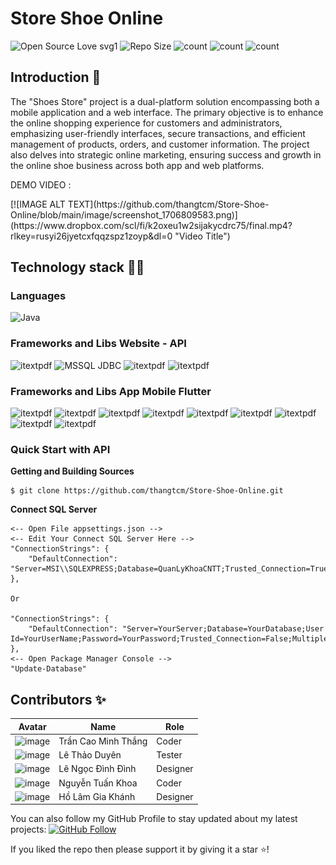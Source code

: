 # Store Shoe Online

![Open Source Love svg1](https://badges.frapsoft.com/os/v1/open-source.svg?v=103)
![Repo Size](https://img.shields.io/github/repo-size/thangtcm/Store-Shoe-Online) 
![count](https://img.shields.io/github/languages/count/thangtcm/Store-Shoe-Online) 
![count](https://img.shields.io/github/forks/thangtcm/Store-Shoe-Online) 
![count](https://img.shields.io/github/watchers/thangtcm/Store-Shoe-Online) 

## Introduction 🎉
The "Shoes Store" project is a dual-platform solution encompassing both a mobile application and a web interface. 
The primary objective is to enhance the online shopping experience for customers and administrators, emphasizing user-friendly interfaces, secure transactions, and efficient management of products, orders, and customer information. 
The project also delves into strategic online marketing, ensuring success and growth in the online shoe business across both app and web platforms.
<p>
  DEMO VIDEO : 
</p>
[![IMAGE ALT TEXT](https://github.com/thangtcm/Store-Shoe-Online/blob/main/image/screenshot_1706809583.png)](https://www.dropbox.com/scl/fi/k2oxeu1w2sijakycdrc75/final.mp4?rlkey=rusyi26jyetcxfqqzspz1zoyp&dl=0 "Video Title")

## Technology stack 💎💎

### Languages 
![Java](https://img.shields.io/badge/Language-Java-red) 

### Frameworks and Libs Website - API
![itextpdf](https://img.shields.io/badge/ASP-MVC-Core-6-blue) 
![MSSQL JDBC](https://img.shields.io/badge/Library-EntityFrameworkCore-blue) 
![itextpdf](https://img.shields.io/badge/Library-Newtonsoft-blue) 
![itextpdf](https://img.shields.io/badge/Library-Identity-blue) 

### Frameworks and Libs App Mobile Flutter
![itextpdf](https://img.shields.io/badge/Library-mvc_pattern-blue) 
![itextpdf](https://img.shields.io/badge/Library-http-blue) 
![itextpdf](https://img.shields.io/badge/Library-google_fonts-blue) 
![itextpdf](https://img.shields.io/badge/Library-cached_network_image-blue) 
![itextpdf](https://img.shields.io/badge/Library-shared_preferences-blue) 
![itextpdf](https://img.shields.io/badge/Library-flutter_easyloading-blue) 
![itextpdf](https://img.shields.io/badge/Library-animate_do-blue) 
![itextpdf](https://img.shields.io/badge/Library-get-blue) 
![itextpdf](https://img.shields.io/badge/Library-dio-blue) 

### Quick Start with API

**Getting and Building Sources**

~~~~
$ git clone https://github.com/thangtcm/Store-Shoe-Online.git
~~~~

**Connect SQL Server**

~~~~
<-- Open File appsettings.json -->
<-- Edit Your Connect SQL Server Here -->
"ConnectionStrings": {
    "DefaultConnection": "Server=MSI\\SQLEXPRESS;Database=QuanLyKhoaCNTT;Trusted_Connection=True;TrustServerCertificate=True;MultipleActiveResultSets=True;"
},

Or

"ConnectionStrings": {
    "DefaultConnection": "Server=YourServer;Database=YourDatabase;User Id=YourUserName;Password=YourPassword;Trusted_Connection=False;MultipleActiveResultSets=True;"
},
<-- Open Package Manager Console -->
"Update-Database"
~~~~


## Contributors ✨

| Avatar                | Name                 | Role      |
|-----------------------|----------------------|-----------|
|![image](https://user-images.githubusercontent.com/23113822/232242056-87a937ef-0aa0-4877-aa01-671cebf14cda.png "Trần Cao Minh Thắng [Coder]")|Trần Cao Minh Thắng |Coder|
|![image](https://user-images.githubusercontent.com/23113822/232239661-77942db6-5d2e-4a3f-b738-61d3a1df2ba7.png "Lê Thảo Duyên [Tester]") |Lê Thảo Duyên|Tester|
|![image](https://user-images.githubusercontent.com/23113822/232239760-a85d70ed-0d89-4cdc-806c-562680862e32.png "Lê Ngọc Đình Đình [Designer]")|Lê Ngọc Đình Đình|Designer|
|![image](https://user-images.githubusercontent.com/23113822/232239798-30d4ea17-094c-48f0-a636-4e2a32a18992.png "Nguyễn Tuấn Khoa  [Coder]")|Nguyễn Tuấn Khoa|Coder|
|![image](https://user-images.githubusercontent.com/23113822/232242030-9bf7f13a-d3b3-4f67-bcbf-a95910cf0d18.png "Hồ Lâm Gia Khánh  [Designer]")|Hồ Lâm Gia Khánh  |Designer|

You can also follow my GitHub Profile to stay updated about my latest projects: [![GitHub Follow](https://img.shields.io/badge/Connect-IronCoder-blue.svg?logo=Github&longCache=true&style=social&label=Follow)](https://github.com/thangtcm)

If you liked the repo then please support it by giving it a star ⭐!

